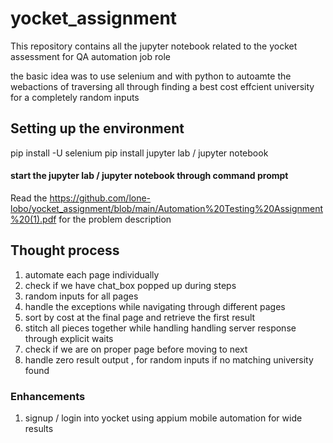 # yocket_assignment
This repository  contains all the jupyter notebook related to the yocket assessment for QA automation job role

the basic idea was to use selenium and with python to autoamte the webactions of traversing all through finding a best cost effcient university for a completely random inputs 


## Setting up the environment 
pip install -U selenium
pip install jupyter lab / jupyter notebook

#### start the jupyter lab / jupyter notebook through command prompt

Read the https://github.com/lone-lobo/yocket_assignment/blob/main/Automation%20Testing%20Assignment%20(1).pdf for the problem description


## Thought process 
 1. automate each page individually 
 2. check if we have chat_box popped up during steps
 3. random inputs for all pages
 4. handle the exceptions while navigating through different pages
 5. sort by cost at the final page and retrieve the first result
 6. stitch all pieces together while handling handling server response through explicit waits
 7. check if we are on proper page before moving to next
 8. handle zero result output , for random inputs if no matching university found 

### Enhancements 
 1. signup / login into yocket using appium mobile automation for wide results
